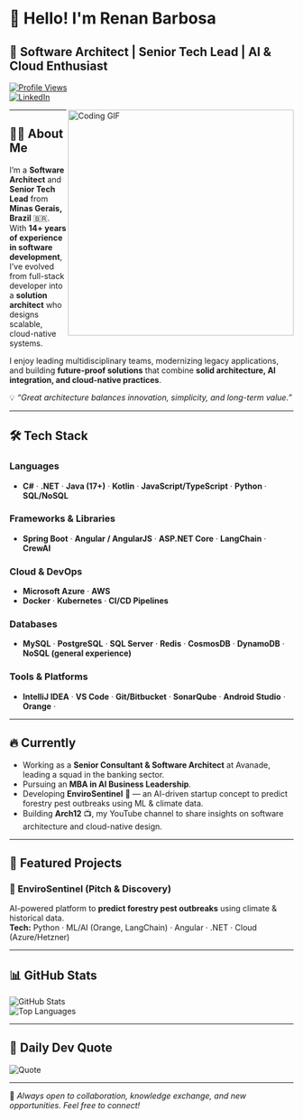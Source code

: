 # 👋 Hello! I'm Renan Barbosa  

## 🚀 Software Architect | Senior Tech Lead | AI & Cloud Enthusiast  

[![Profile Views](https://komarev.com/ghpvc/?username=barbosa-renan&style=flat-square&color=blue)](https://github.com/barbosa-renan)  
[![LinkedIn](https://img.shields.io/badge/LinkedIn-Connect-blue?logo=linkedin)](https://www.linkedin.com/in/barbosarenan/) 

<img align="right" alt="Coding GIF" width="400" src="https://media.giphy.com/media/qgQUggAC3Pfv687qPC/giphy.gif" />

---

## 👨‍💻 About Me  
I’m a **Software Architect** and **Senior Tech Lead** from **Minas Gerais, Brazil** 🇧🇷.  
With **14+ years of experience in software development**, I’ve evolved from full-stack developer into a **solution architect** who designs scalable, cloud-native systems.  

I enjoy leading multidisciplinary teams, modernizing legacy applications, and building **future-proof solutions** that combine **solid architecture, AI integration, and cloud-native practices**.  

💡 *“Great architecture balances innovation, simplicity, and long-term value.”*  

---

## 🛠️ Tech Stack  

### Languages  
- **C#** · **.NET** · **Java (17+)** · **Kotlin** · **JavaScript/TypeScript** · **Python** · **SQL/NoSQL**  

### Frameworks & Libraries  
- **Spring Boot** · **Angular / AngularJS** · **ASP.NET Core** · **LangChain** · **CrewAI**  

### Cloud & DevOps  
- **Microsoft Azure** · **AWS** 
- **Docker** · **Kubernetes** · **CI/CD Pipelines**  

### Databases  
- **MySQL** · **PostgreSQL** · **SQL Server** · **Redis** · **CosmosDB** · **DynamoDB** · **NoSQL (general experience)**  

### Tools & Platforms  
- **IntelliJ IDEA** · **VS Code** · **Git/Bitbucket** · **SonarQube** · **Android Studio** · **Orange** ·

---

## 🔥 Currently  
- Working as a **Senior Consultant & Software Architect** at Avanade, leading a squad in the banking sector.  
- Pursuing an **MBA in AI Business Leadership**.  
- Developing **EnviroSentinel** 🌱 — an AI-driven startup concept to predict forestry pest outbreaks using ML & climate data.  
- Building **Arch12** 📺, my YouTube channel to share insights on software architecture and cloud-native design.  

---

## 🌟 Featured Projects  

### 🔗 EnviroSentinel (Pitch & Discovery)  
AI-powered platform to **predict forestry pest outbreaks** using climate & historical data.  
**Tech:** Python · ML/AI (Orange, LangChain) · Angular · .NET · Cloud (Azure/Hetzner)  

---

## 📊 GitHub Stats  

![GitHub Stats](https://github-readme-stats.vercel.app/api?username=barbosa-renan&show_icons=true&theme=radical)  
![Top Languages](https://github-readme-stats.vercel.app/api/top-langs/?username=barbosa-renan&layout=compact&theme=radical)  

---

## 📖 Daily Dev Quote  

![Quote](https://quotes-github-readme.vercel.app/api?type=horizontal&theme=radical)  

---

💬 *Always open to collaboration, knowledge exchange, and new opportunities. Feel free to connect!*  

